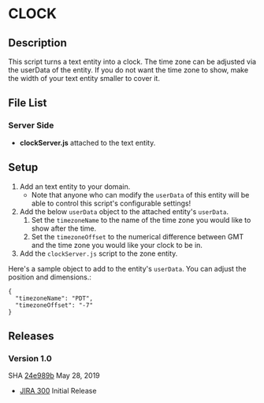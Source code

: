 # CLOCK

## Description
This script turns a text entity into a clock. The time zone can be adjusted via the userData of the entity. If you do not want the time zone to show, make the width of your text entity smaller to cover it.

## File List
### Server Side
* **clockServer.js** attached to the text entity.

## Setup
1. Add an text entity to your domain.
    - Note that anyone who can modify the `userData` of this entity will be able to control this script's configurable settings!
2. Add the below `userData` object to the attached entity's `userData`.
    1. Set the `timezoneName` to the name of the time zone you would like to show after the time.
    1. Set the `timezoneOffset` to the numerical difference between GMT and the time zone you would like your clock to be in.
3. Add the `clockServer.js` script to the zone entity.

Here's a sample object to add to the entity's `userData`. You can adjust the position and dimensions.:
```
{
  "timezoneName": "PDT",
  "timezoneOffset": "-7"
}
```

## Releases
### Version 1.0
SHA [24e989b](https://github.com/highfidelity/hifi-content/commits/24e989b) May 28, 2019
- [JIRA 300](https://highfidelity.atlassian.net/browse/BUGZ-300)   Initial Release